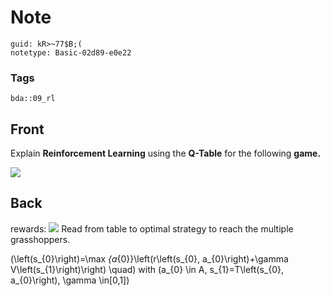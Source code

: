 # Note
```
guid: kR>~77$B;(
notetype: Basic-02d89-e0e22
```

### Tags
```
bda::09_rl
```

## Front
Explain <b>Reinforcement Learning</b> using the <b>Q-Table</b> for the following <b>game.</b>

<img src="paste-1d6369b59d5ecbeb87a946f0342c033b28c89d26.jpg">

## Back
rewards:
<img src="paste-d318d47e1999e9cbe14b7d80ecc3d091165428aa.jpg">
Read from table to optimal strategy to reach the multiple grasshoppers.

\(\left(s_{0}\right)=\max _{a_{0}}\left(r\left(s_{0}, a_{0}\right)+\gamma V\left(s_{1}\right)\right) \quad\) with \(a_{0} \in A, s_{1}=T\left(s_{0}, a_{0}\right), \gamma \in[0,1]\)

